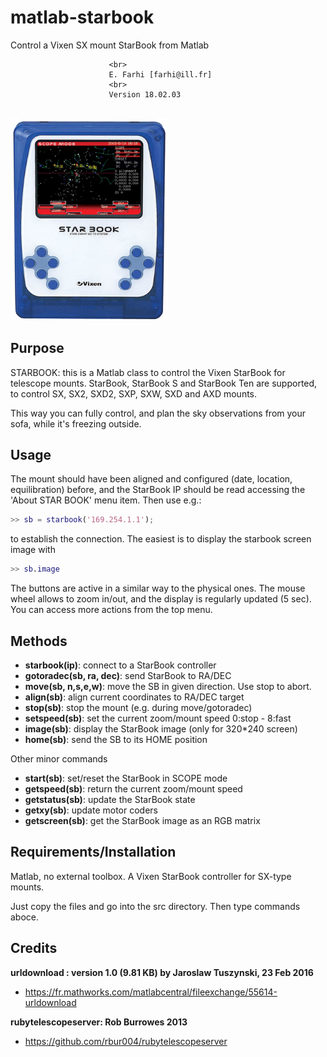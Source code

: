 # matlab-starbook
Control a Vixen SX mount StarBook from Matlab

<p align="center">

                          <br>
                          E. Farhi [farhi@ill.fr]
                          <br>
                          Version 18.02.03

<br>
<img src="https://github.com/farhi/matlab-starbook/blob/master/src/Starbook.jpg" style="width: 50%; height: 50%">
</p>

Purpose
-------

STARBOOK: this is a Matlab class to control the Vixen StarBook for telescope mounts.
   StarBook, StarBook S and StarBook Ten are supported, to control 
   SX, SX2, SXD2, SXP, SXW, SXD and AXD mounts.
   
This way you can fully control, and plan the sky observations from your sofa, while it's freezing outside.

Usage
-----

The mount should have been aligned and configured (date, location,
equilibration) before, and the StarBook IP should be read accessing the
'About STAR BOOK' menu item.
Then use e.g.:

```matlab
>> sb = starbook('169.254.1.1');
```

to establish the connection.
The easiest is to display the starbook screen image with

```matlab
>> sb.image
```

The buttons are active in a similar way to the physical ones. The mouse
wheel allows to zoom in/out, and the display is regularly updated (5 sec).
You can access more actions from the top menu.

Methods
-------

- **starbook(ip)**:   connect to a StarBook controller
- **gotoradec(sb, ra, dec)**: send StarBook to RA/DEC  
- **move(sb, n,s,e,w)**: move the SB in given direction. Use stop to abort.   
- **align(sb)**:      align current coordinates to RA/DEC target     
- **stop(sb)**:       stop the mount (e.g. during move/gotoradec)
- **setspeed(sb)**:   set the current zoom/mount speed 0:stop - 8:fast
- **image(sb)**:      display the StarBook image (only for 320*240 screen)
- **home(sb)**:       send the SB to its HOME position

Other minor commands

- **start(sb)**:      set/reset the StarBook in SCOPE mode
- **getspeed(sb)**:   return the current zoom/mount speed 
- **getstatus(sb)**:  update the StarBook state
- **getxy(sb)**:      update motor coders     
- **getscreen(sb)**:  get the StarBook image as an RGB matrix

Requirements/Installation
-------------------------
Matlab, no external toolbox. A Vixen StarBook controller for SX-type mounts.

Just copy the files and go into the src directory. Then type commands aboce.

Credits
-------

**urldownload : version 1.0 (9.81 KB) by Jaroslaw Tuszynski, 23 Feb 2016**

- https://fr.mathworks.com/matlabcentral/fileexchange/55614-urldownload

**rubytelescopeserver: Rob Burrowes 2013**

- https://github.com/rbur004/rubytelescopeserver
